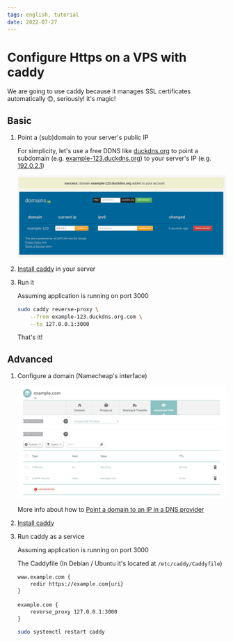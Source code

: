 ```yaml
---
tags: english, tutorial
date: 2022-07-27
---
```


# Configure Https on a VPS with caddy

We are going to use caddy because it manages SSL certificates automatically 😍, seriously! it's magic!

## Basic

1. Point a (sub)domain to your server's public IP

    For simplicity, let's use a free DDNS like [duckdns.org](https://www.duckdns.org/) to point a subdomain (e.g. [example-123.duckdns.org](example-123.duckdns.org)) to your server's IP (e.g. [192.0.2.1](192.0.2.1))

    ![Duckdns's dashboard showing configured subdomain](2022-07-27-13-35-30.png)

2. [Install caddy](https://caddyserver.com/docs/install) in your server

3. Run it

    Assuming application is running on port 3000

    ```bash
    sudo caddy reverse-proxy \
        --from example-123.duckdns.org.com \
        --to 127.0.0.1:3000
    ```

    That's it!

## Advanced

1. Configure a domain (Namecheap's interface)

    ![configuration made in Namecheap](2022-07-27-14-09-15.png)

    More info about how to [Point a domain to an IP in a DNS provider](Point%20a%20domain%20to%20an%20IP%20in%20a%20DNS%20provider.md)

2. [Install caddy](https://caddyserver.com/docs/install)

3. Run caddy as a service

    Assuming application is running on port 3000

    The Caddyfile (In Debian / Ubuntu it's located at `/etc/caddy/Caddyfile`)

    ```Caddyfile
    www.example.com {
        redir https://example.com{uri}
    }

    example.com {
        reverse_proxy 127.0.0.1:3000
    }
    ```

    ```bash
    sudo systemctl restart caddy
    ```
